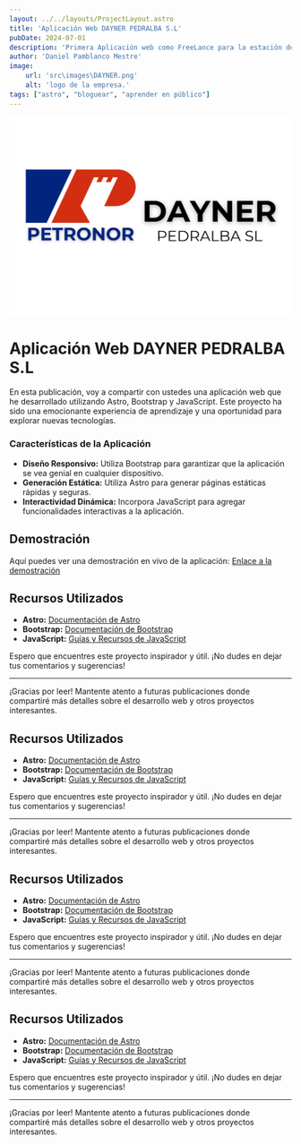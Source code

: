 ```yaml
---
layout: ../../layouts/ProjectLayout.astro
title: 'Aplicación Web DAYNER PEDRALBA S.L'
pubDate: 2024-07-01
description: 'Primera Aplicación web como FreeLance para la estación de servicio de Pedralba'
author: 'Daniel Pamblanco Mestre'
image:
    url: 'src\images\DAYNER.png'
    alt: 'logo de la empresa.'
tags: ["astro", "bloguear", "aprender en público"]
---
```

![Vista previa de la aplicación](../../images/DAYNER.png)
# Aplicación Web DAYNER PEDRALBA S.L

En esta publicación, voy a compartir con ustedes una aplicación web que he desarrollado utilizando Astro, Bootstrap y JavaScript. Este proyecto ha sido una emocionante experiencia de aprendizaje y una oportunidad para explorar nuevas tecnologías.



### Características de la Aplicación

- **Diseño Responsivo:** Utiliza Bootstrap para garantizar que la aplicación se vea genial en cualquier dispositivo.
- **Generación Estática:** Utiliza Astro para generar páginas estáticas rápidas y seguras.
- **Interactividad Dinámica:** Incorpora JavaScript para agregar funcionalidades interactivas a la aplicación.



## Demostración

Aquí puedes ver una demostración en vivo de la aplicación: [Enlace a la demostración](#)



## Recursos Utilizados

- **Astro:** [Documentación de Astro](https://docs.astro.build)
- **Bootstrap:** [Documentación de Bootstrap](https://getbootstrap.com/docs/)
- **JavaScript:** [Guías y Recursos de JavaScript](https://developer.mozilla.org/en-US/docs/Web/JavaScript/Guide)

Espero que encuentres este proyecto inspirador y útil. ¡No dudes en dejar tus comentarios y sugerencias!

---

¡Gracias por leer! Mantente atento a futuras publicaciones donde compartiré más detalles sobre el desarrollo web y otros proyectos interesantes.
## Recursos Utilizados

- **Astro:** [Documentación de Astro](https://docs.astro.build)
- **Bootstrap:** [Documentación de Bootstrap](https://getbootstrap.com/docs/)
- **JavaScript:** [Guías y Recursos de JavaScript](https://developer.mozilla.org/en-US/docs/Web/JavaScript/Guide)

Espero que encuentres este proyecto inspirador y útil. ¡No dudes en dejar tus comentarios y sugerencias!

---

¡Gracias por leer! Mantente atento a futuras publicaciones donde compartiré más detalles sobre el desarrollo web y otros proyectos interesantes.
## Recursos Utilizados

- **Astro:** [Documentación de Astro](https://docs.astro.build)
- **Bootstrap:** [Documentación de Bootstrap](https://getbootstrap.com/docs/)
- **JavaScript:** [Guías y Recursos de JavaScript](https://developer.mozilla.org/en-US/docs/Web/JavaScript/Guide)

Espero que encuentres este proyecto inspirador y útil. ¡No dudes en dejar tus comentarios y sugerencias!

---

¡Gracias por leer! Mantente atento a futuras publicaciones donde compartiré más detalles sobre el desarrollo web y otros proyectos interesantes.
## Recursos Utilizados

- **Astro:** [Documentación de Astro](https://docs.astro.build)
- **Bootstrap:** [Documentación de Bootstrap](https://getbootstrap.com/docs/)
- **JavaScript:** [Guías y Recursos de JavaScript](https://developer.mozilla.org/en-US/docs/Web/JavaScript/Guide)

Espero que encuentres este proyecto inspirador y útil. ¡No dudes en dejar tus comentarios y sugerencias!

---

¡Gracias por leer! Mantente atento a futuras publicaciones donde compartiré más detalles sobre el desarrollo web y otros proyectos interesantes.

